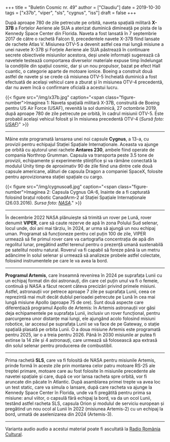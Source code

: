 +++
title = "Buletin Cosmic nr. 49"
author = ["Claudiu"]
date = 2019-10-30
tags = ["x37b", "viper", "sls", "cygnus", "iss"]
draft = false
+++

După aproape 780 de zile petrecute pe orbită, naveta spațială militară **X-37B** a Forțelor Aeriene ale SUA a aterizat duminică dimineață pe pista de la Kennedy Space Center din Florida. Naveta a fost lansată în 7 septembrie 2017 de către o rachetă Falcon 9, precedentele navete X-37B fiind lansate de rachete Atlas V. Misiunea OTV-5 a devenit astfel cea mai lungă misiune a unei navete X-37B și Forțele Aeriene ale SUA păstrează în continuare secrete obiectivele misiunilor acestora, deși unele informații sugerează că navetele testează comportarea diverselor materiale expuse timp îndelungat la condițiile din spațiul cosmic, dar și un nou propulsor, bazat pe efect Hall cuantic, o categorie aparte de motoare ionice. Boeing a construit două astfel de navete și se crede că misiunea OTV-5 încheiată duminică a fost efectuată de același vehicul care a zburat și în misiunea OTV-4 precedentă, dar nu avem încă o confirmare oficială a acestui lucru.

{{< figure src="/img/x37b.jpg" caption="<span class=\"figure-number\">Imaginea 1: </span>Naveta spațială militară X-37B, construită de Boeing pentru US Air Force (USAF), revenită la sol duminică, 27 octombrie 2019, după aproape 780 de zile petrecute pe orbită, în cadrul misiunii OTV-5. Este probabil același vehicul folosit și în misiunea precedentă OTV-4 (_Sursă foto: [USAF](https://www.af.mil/News/Article-Display/Article/1999734/x-37b-breaks-record-lands-after-780-days-in-orbit/)_)" >}}

---

Mâine este programată lansarea unei noi capsule **Cygnus**, a 13-a, cu provizii pentru echipajul Stației Spațiale Internaționale. Aceasta va ajunge pe orbită cu ajutorul unei rachete **Antares 230**, ambele fiind operate de compania Northrop Grumman. Capsula va transporta peste 3.5 tone de provizii, echipamente și experimente științifice și va rămâne conectată la modulul Unity timp de aproximativ 90 de zile fiind una dintre cele două capsule americane, alături de capsula Dragon a companiei SpaceX, folosite pentru aprovizionarea stației spațiale cu cargo.

{{< figure src="/img/cygnusoa6.jpg" caption="<span class=\"figure-number\">Imaginea 2: </span>Capsula Cygnus OA-6, înainte de a fi capturată folosind brațul robotic CanadArm-2 al Stației Spațiale Internaționale (26.03.2016). _Sursa foto: [NASA](https://www.flickr.com/photos/nasa2explore/26099981645/)_." >}}

---

În decembrie 2022 NASA plănuiește să trimită un rover pe Lună, rover denumit **VIPER**, care să caute rezerve de apă în zona Polului Sud selenar, locul unde, doi ani mai târziu, în 2024, ar urma să ajungă un nou echipaj uman. Programat să funcționeze pentru cel puțin 100 de zile, VIPER urmează să fie primul rover care va cartografia concentrația de apă din regolitul lunar, pregătind astfel terenul pentru o prezență umană sustenabilă pe satelitul nostru natural. Roverul va fi capabil să foreze până la un metru adâncime în solul selenar și urmează să analizeze probele astfel colectate, folosind instrumentele pe care le va avea la bord.

---

**Programul Artemis**, care înseamnă revenirea în 2024 pe suprafața Lunii cu un echipaj format din doi astronauți, din care cel puțin unul va fi o femeie, continuă și NASA a făcut recent câteva precizări privind primele misiuni. Astfel, astronauții vor petrece aproape 7 zile pe suprafața Lunii, ceea ce reprezintă mai mult decât dublul perioadei petrecute pe Lună în cea mai lungă misiune Apollo (aproape 75 de ore). Sunt două aspecte care diferențiază programul Apollo de Artemis: în Artemis astronauții vor găsi deja echipamentele pe suprafața Lunii, inclusiv un rover funcțional, pentru parcurgerea unor distanțe mai lungi, ele ajungând acolo folosind misiuni robotice, iar accesul pe suprafața Lunii se va face de pe Gateway, o stație spațială plasată pe orbita Lunii. O a doua misiune Artemis este programată pentru 2025, iar o a treia pentru 2026. Până în 2030 misiunile ar putea fi extinse la 14 zile și 4 astronauți, care urmează să folosească apa extrasă din solul selenar pentru producerea de combustibil.

---

Prima rachetă **SLS**, care va fi folosită de NASA pentru misiunile Artemis, prinde formă în aceste zile prin montarea celor patru motoare RS-25 ale treptei primare, motoare care au fost folosite în misiunile precedente ale navetei spațiale și care, după ce vor lansa racheta spre orbită, vor fi aruncate din păcate în Atlantic. După asamblarea primei trepte va avea loc un test static, care va simula o lansare, după care racheta va ajunge la Kennedy Space Center în Florida, unde va fi pregătită pentru prima sa misiune: anul viitor, o capsulă fără echipaj la bord, va da un ocol Lunii, testând astfel racheta SLS, capsula Orion și modulul de serviciu european și pregătind un nou ocol al Lunii în 2022 (misiunea Artemis-2) cu un echipaj la bord, urmată de aselenizarea din 2024 (Artemis-3).

---

Varianta audio audio a acestui material poate fi ascultată la [Radio România Cultural](https://radioromaniacultural.ro/buletin-cosmic-nr-49/).
